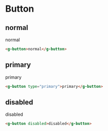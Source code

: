 # Button

<script setup>
import { GButton } from '../../src/components/button/index';
</script>

## normal

<g-button>normal</g-button>

```html
<g-button>normal</g-button>
```

## primary

<g-button type="primary">primary</g-button>

```html
<g-button type="primary">primary</g-button>
```

## disabled

<g-button disabled>disabled</g-button>

```html
<g-button disabled>disabled</g-button>
```
